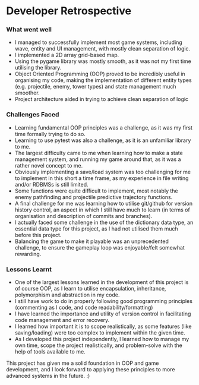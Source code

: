 # Developer Retrospective
### What went well
- I managed to successfully implement most game systems, including wave, entity and UI management, with mostly clean separation of logic.
- I implemented a 2D array grid-based map.
- Using the pygame library was mostly smooth, as it was not my first time utilising the library. 
- Object Oriented Programming (OOP) proved to be incredibly useful in organising my code, making the implementation of different entity types (e.g. projectile, enemy, tower types) and state management much smoother.
- Project architecture aided in trying to achieve clean separation of logic

### Challenges Faced
- Learning fundamental OOP principles was a challenge, as it was my first time formally trying to do so.
- Learning to use pytest was also a challenge, as it is an unfamiliar library to me.
- The largest difficulty came to me when learning how to make a state management system, and running my game around that, as it was a rather novel concept to me.
- Obviously implementing a save/load system was too challenging for me to implement in this short a time frame, as my experience in file writing and/or RDBMSs is still limited.
- Some functions were quite difficult to implement, most notably the enemy pathfinding and projectile predictive trajectory functions.
- A final challenge for me was learning how to utilise git/github for version history control, an aspect in which I still have much to learn (in terms of organisation and description of commits and branches).
- I actually faced some challenge in the use of the dictionary data type, an essential data type for this project, as I had not utilised them much before this project.
- Balancing the game to make it playable was an unprecedented challenge, to ensure the gameplay loop was enjoyable/felt somewhat rewarding.

### Lessons Learnt
- One of the largest lessons learned in the development of this project is of course OOP, as I learn to utilise encapsulation, inheritance, polymorphism and abstraction in my code.
- I still have work to do in properly following good programming principles (commenting as I code, and code readability/formatting)
- I have learned the importance and utility of version control in facilitating code management and error recovery.
- I learned how important it is to scope realistically, as some features (like saving/loading) were too complex to implement within the given time.
- As I developed this project independently, I learned how to manage my own time, scope the project realistically, and problem-solve with the help of tools available to me.


This project has given me a solid foundation in OOP and game development, and I look forward to applying these principles to more advanced systems in the future. :)


